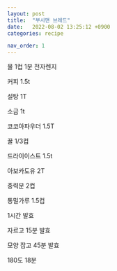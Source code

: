 ```yaml
---
layout: post
title:  "부시맨 브레드"
date:   2022-08-02 13:25:12 +0900
categories: recipe

nav_order: 1
---
```

물 1컵 1분 전자렌지

커피 1.5t

설탕 1T

소금 1t

코코아파우더 1.5T

꿀 1/3컵

드라이이스트 1.5t

아보카도유 2T

중력분 2컵

통밀가루 1.5컵

1시간 발효

자르고 15분 발효

모양 잡고 45분 발효

180도 18분
